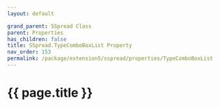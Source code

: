 ```yaml
---
layout: default

grand_parent: SSpread Class
parent: Properties
has_children: false
title: SSpread.TypeComboBoxList Property
nav_order: 153
permalink: /package/extension5/sspread/properties/TypeComboBoxList
---
```

# {{ page.title }}